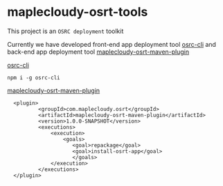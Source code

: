 # maplecloudy-osrt-tools

This project is an `OSRC deployment` toolkit

Currently we have developed front-end app deployment tool 
[osrc-cli](https://github.com/maplecloudy/maplecloudy-osrt-tools/tree/master/osrc-cli#readme) and back-end app deployment tool [maplecloudy-osrt-maven-plugin](https://github.com/maplecloudy/maplecloudy-osrt-tools/tree/master/maplecloudy-osrt-maven-plugin#readme)


[osrc-cli](https://github.com/maplecloudy/maplecloudy-osrt-tools/tree/master/osrc-cli#readme)
```
npm i -g osrc-cli
```
[maplecloudy-osrt-maven-plugin](https://github.com/maplecloudy/maplecloudy-osrt-tools/tree/master/maplecloudy-osrt-maven-plugin#readme)
```
  <plugin>
          <groupId>com.maplecloudy.osrt</groupId>
          <artifactId>maplecloudy-osrt-maven-plugin</artifactId>
          <version>1.0.0-SNAPSHOT</version>
          <executions>
              <execution>
                  <goals>
                     <goal>repackage</goal>
                     <goal>install-osrt-app</goal>
                     </goals>
              </execution>
          </executions>
  </plugin>
```
